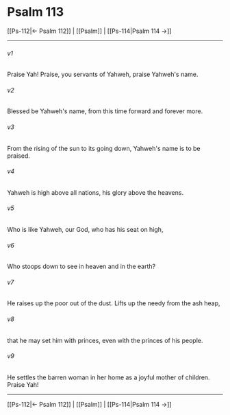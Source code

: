 # Psalm 113

[[Ps-112|← Psalm 112]] | [[Psalm]] | [[Ps-114|Psalm 114 →]]
***



###### v1 
Praise Yah! Praise, you servants of Yahweh, praise Yahweh's name. 

###### v2 
Blessed be Yahweh's name, from this time forward and forever more. 

###### v3 
From the rising of the sun to its going down, Yahweh's name is to be praised. 

###### v4 
Yahweh is high above all nations, his glory above the heavens. 

###### v5 
Who is like Yahweh, our God, who has his seat on high, 

###### v6 
Who stoops down to see in heaven and in the earth? 

###### v7 
He raises up the poor out of the dust. Lifts up the needy from the ash heap, 

###### v8 
that he may set him with princes, even with the princes of his people. 

###### v9 
He settles the barren woman in her home as a joyful mother of children. Praise Yah!

***
[[Ps-112|← Psalm 112]] | [[Psalm]] | [[Ps-114|Psalm 114 →]]

